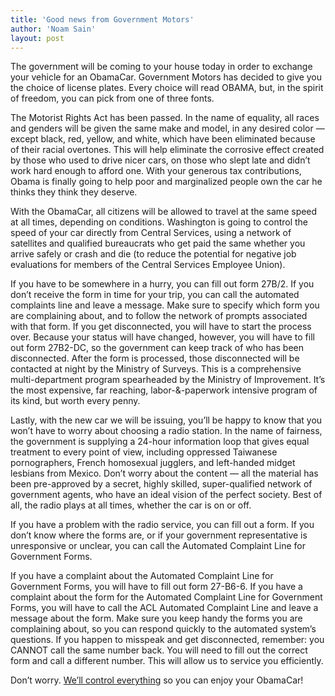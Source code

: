 ```yaml
---
title: 'Good news from Government Motors'
author: 'Noam Sain'
layout: post
---
```


The government will be coming to your house today in order to exchange your vehicle for an ObamaCar. Government Motors has decided to give you the choice of license plates. Every choice will read OBAMA, but, in the spirit of freedom, you can pick from one of three fonts.

The Motorist Rights Act has been passed. In the name of equality, all races and genders will be given the same make and model, in any desired color — except black, red, yellow, and white, which have been eliminated because of their racial overtones. This will help eliminate the corrosive effect created by those who used to drive nicer cars, on those who slept late and didn’t work hard enough to afford one. With your generous tax contributions, Obama is finally going to help poor and marginalized people own the car he thinks they think they deserve.

With the ObamaCar, all citizens will be allowed to travel at the same speed at all times, depending on conditions. Washington is going to control the speed of your car directly from Central Services, using a network of satellites and qualified bureaucrats who get paid the same whether you arrive safely or crash and die (to reduce the potential for negative job evaluations for members of the Central Services Employee Union).

If you have to be somewhere in a hurry, you can fill out form 27B/2. If you don’t receive the form in time for your trip, you can call the automated complaints line and leave a message. Make sure to specify which form you are complaining about, and to follow the network of prompts associated with that form. If you get disconnected, you will have to start the process over. Because your status will have changed, however, you will have to fill out form 27B2-DC, so the government can keep track of who has been disconnected. After the form is processed, those disconnected will be contacted at night by the Ministry of Surveys. This is a comprehensive multi-department program spearheaded by the Ministry of Improvement. It’s the most expensive, far reaching, labor-&amp;-paperwork intensive program of its kind, but worth every penny.

Lastly, with the new car we will be issuing, you’ll be happy to know that you won’t have to worry about choosing a radio station. In the name of fairness, the government is supplying a 24-hour information loop that gives equal treatment to every point of view, including oppressed Taiwanese pornographers, French homosexual jugglers, and left-handed midget lesbians from Mexico. Don’t worry about the content — all the material has been pre-approved by a secret, highly skilled, super-qualified network of government agents, who have an ideal vision of the perfect society. Best of all, the radio plays at all times, whether the car is on or off.

If you have a problem with the radio service, you can fill out a form. If you don’t know where the forms are, or if your government representative is unresponsive or unclear, you can call the Automated Complaint Line for Government Forms.

If you have a complaint about the Automated Complaint Line for Government Forms, you will have to fill out form 27-B6-6. If you have a complaint about the form for the Automated Complaint Line for Government Forms, you will have to call the ACL Automated Complaint Line and leave a message about the form. Make sure you keep handy the forms you are complaining about, so you can respond quickly to the automated system’s questions. If you happen to misspeak and get disconnected, remember: you CANNOT call the same number back. You will need to fill out the correct form and call a different number. This will allow us to service you efficiently.

Don’t worry. [We’ll control everything](https://youtu.be/7xNnRBksvOU) so you can enjoy your ObamaCar!